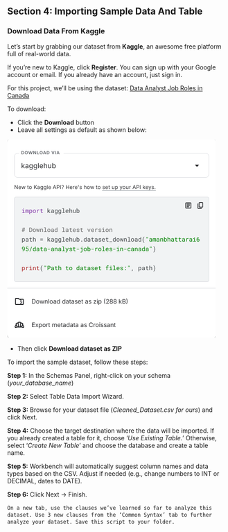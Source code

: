## **Section 4: Importing Sample Data And Table**

### Download Data From Kaggle

Let’s start by grabbing our dataset from **Kaggle**, an awesome free platform full of real-world data.

If you’re new to Kaggle, click **Register**. You can sign up with your Google account or email. If you already have an account, just sign in.

For this project, we’ll be using the dataset: [Data Analyst Job Roles in Canada](https://www.kaggle.com/datasets/amanbhattarai695/data-analyst-job-roles-in-canada)

To download:

* Click the **Download** button  
* Leave all settings as default as shown below:

![](kaggle-download.png)

* Then click **Download dataset as ZIP**

To import the sample dataset, follow these steps:

**Step 1:** In the Schemas Panel, right-click on your schema (*your_database_name*)

**Step 2:** Select Table Data Import Wizard.

**Step 3:** Browse for your dataset file (*Cleaned_Dataset.csv for ours*) and click Next.

**Step 4:** Choose the target destination where the data will be imported. If you already created a table for it, choose ‘*Use Existing Table.*’ Otherwise, select ‘*Create New Table*’ and choose the database and create a table name. 

**Step 5:** Workbench will automatically suggest column names and data types based on the CSV. Adjust if needed (e.g., change numbers to INT or DECIMAL, dates to DATE).

**Step 6:** Click Next → Finish.

```{admonition} Exercise \#9
On a new tab, use the clauses we’ve learned so far to analyze this dataset. Use 3 new clauses from the ‘Common Syntax’ tab to further analyze your dataset. Save this script to your folder. 
```